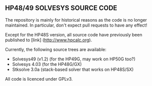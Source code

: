 HP48/49 SOLVESYS SOURCE CODE
----------------------------

The repository is mainly for historical reasons as the code is no longer maintained. In particular, don't
expect pull requests to have any effect!

Except for the HP48S version, all source code have previously been published to [link] (http://www.hpcalc.org).

Currently, the following source trees are available:

* Solvesys49 (v1.2) (for the HP49G, may work on HP50G too?)
* Solvesys 4.03 (for the HP48G/GX)
* Stksolve 3.0a (stack-based solver that works on HP48S/SX)

All code is licenced under GPLv3.

